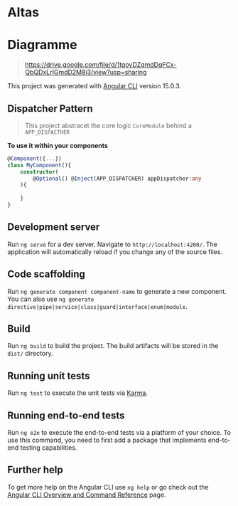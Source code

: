 # Altas

# Diagramme

> https://drive.google.com/file/d/1tqoyDZqmdDqFCx-QbQDxLrIGmdD2M8i3/view?usp=sharing


This project was generated with [Angular CLI](https://github.com/angular/angular-cli) version 15.0.3.

## Dispatcher Pattern 

> This project abstracet the core logic `CoreModule` behind a `APP_DISPACTHER`

**To use it within your components**
```ts
@Component({...})
class MyComponent(){
    constructor(
        @Optional() @Inject(APP_DISPATCHER) appDispatcher:any 
    ){
       
    }
}
```

## Development server

Run `ng serve` for a dev server. Navigate to `http://localhost:4200/`. The application will automatically reload if you change any of the source files.

## Code scaffolding

Run `ng generate component component-name` to generate a new component. You can also use `ng generate directive|pipe|service|class|guard|interface|enum|module`.

## Build

Run `ng build` to build the project. The build artifacts will be stored in the `dist/` directory.

## Running unit tests

Run `ng test` to execute the unit tests via [Karma](https://karma-runner.github.io).

## Running end-to-end tests

Run `ng e2e` to execute the end-to-end tests via a platform of your choice. To use this command, you need to first add a package that implements end-to-end testing capabilities.

## Further help

To get more help on the Angular CLI use `ng help` or go check out the [Angular CLI Overview and Command Reference](https://angular.io/cli) page.
